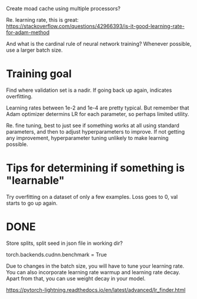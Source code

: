 Create moad cache using multiple processors?

Re. learning rate, this is great: https://stackoverflow.com/questions/42966393/is-it-good-learning-rate-for-adam-method

And what is the cardinal rule of neural network training? Whenever possible, use a larger batch size.

# Training goal

Find where validation set is a nadir. If going back up again, indicates
overfitting. 

Learning rates between 1e-2 and 1e-4 are pretty typical. But remember that Adam
optimizer determins LR for each parameter, so perhaps limited utility.

Re. fine tuning, best to just see if something works at all using standard
parameters, and then to adjust hyperparameters to improve. If not getting any
improvement, hyperparameter tuning unlikely to make learning possible.

# Tips for determining if something is "learnable"

Try overfitting on a dataset of only a few examples. Loss goes to 0, val starts
to go up again.

# DONE

Store splits, split seed in json file in working dir?

torch.backends.cudnn.benchmark = True

Due to changes in the batch size, you will have to tune your learning rate. You can also incorporate learning rate warmup and learning rate decay. Apart from that, you can use weight decay in your model.

https://pytorch-lightning.readthedocs.io/en/latest/advanced/lr_finder.html

